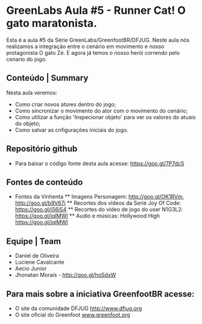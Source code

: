 # GreenLabs Aula #5 - Runner Cat! O gato maratonista.
Esta é a aula #5 da Série GreenLabs/GreenfootBR/DFJUG. Neste aula nós realizamos a integração entre o cenário em movimento e nosso protagonista O gato Zé. E agora já temos o nosso herói correndo pelo cenario do jogo.

## Conteúdo | Summary
Nesta aula veremos:
* Como criar novos atores dentro do jogo;
* Como sincronizar o movimento do ator com o movimento do cenário;
* Como utilizar a função 'Inspecionar objeto' para ver os valores do atuais do objeto;
* Como salvar as cnfigurações iniciais do jogo.

## Repositório github
* Para baixar o código fonte desta aula acesse: https://goo.gl/7P7dc5

## Fontes de conteúdo

* Fontes da Vinhenta
** Imagens Personagem: http://goo.gl/OK1RVm, http://goo.gl/b9V67i
** Recortes dos videos da Serie Joy Of Code: https://goo.gl/i56iS4
** Recortes do video de jogo do user N1G3L2: https://goo.gl/iqlMWI
** Audio e músicas: Hollywood High https://goo.gl/iqlMWI

## Equipe | Team

* Daniel de Oliveira
* Luciene Cavalcante
* Aecio Junior
* Jhonatan Morais - http://goo.gl/hoSdxW

## Para mais sobre a iniciativa GreenfootBR acesse:
* O site da comunidade DFJUG http://www.dfjug.org
* O site oficial do Greenfoot www.greenfoot.org
